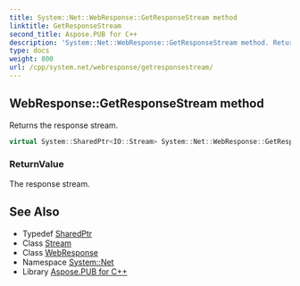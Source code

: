 ```yaml
---
title: System::Net::WebResponse::GetResponseStream method
linktitle: GetResponseStream
second_title: Aspose.PUB for C++
description: 'System::Net::WebResponse::GetResponseStream method. Returns the response stream in C++.'
type: docs
weight: 800
url: /cpp/system.net/webresponse/getresponsestream/
---
```

## WebResponse::GetResponseStream method


Returns the response stream.

```cpp
virtual System::SharedPtr<IO::Stream> System::Net::WebResponse::GetResponseStream()=0
```


### ReturnValue

The response stream.

## See Also

* Typedef [SharedPtr](../../../system/sharedptr/)
* Class [Stream](../../../system.io/stream/)
* Class [WebResponse](../)
* Namespace [System::Net](../../)
* Library [Aspose.PUB for C++](../../../)
